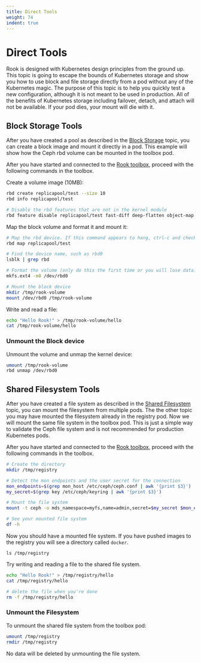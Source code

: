 ```yaml
---
title: Direct Tools
weight: 74
indent: true
---
```


# Direct Tools

Rook is designed with Kubernetes design principles from the ground up. This topic is going to escape the bounds of Kubernetes storage and show you how to
use block and file storage directly from a pod without any of the Kubernetes magic. The purpose of this topic is to help you quickly test a new configuration,
although it is not meant to be used in production. All of the benefits of Kubernetes storage including failover, detach, and attach will not be available.
If your pod dies, your mount will die with it.

## Block Storage Tools

After you have created a pool as described in the [Block Storage](block.md) topic, you can create a block image and mount it directly in a pod.
This example will show how the Ceph rbd volume can be mounted in the toolbox pod.

After you have started and connected to the [Rook toolbox](toolbox.md), proceed with the following commands in the toolbox.

Create a volume image (10MB):
```bash
rbd create replicapool/test --size 10
rbd info replicapool/test

# Disable the rbd features that are not in the kernel module
rbd feature disable replicapool/test fast-diff deep-flatten object-map
```

Map the block volume and format it and mount it:
```bash
# Map the rbd device. If this command appears to hang, ctrl-c and check if it actually completed successfully by continuing.
rbd map replicapool/test

# Find the device name, such as rbd0
lsblk | grep rbd

# Format the volume (only do this the first time or you will lose data)
mkfs.ext4 -m0 /dev/rbd0

# Mount the block device
mkdir /tmp/rook-volume
mount /dev/rbd0 /tmp/rook-volume
```

Write and read a file:
```bash
echo "Hello Rook!" > /tmp/rook-volume/hello
cat /tmp/rook-volume/hello
```

### Unmount the Block device

Unmount the volume and unmap the kernel device:
```bash
umount /tmp/rook-volume
rbd unmap /dev/rbd0
```

## Shared Filesystem Tools

After you have created a file system as described in the [Shared Filesystem](filesystem.md) topic, you can mount the filesystem from multiple pods.
The the other topic you may have mounted the filesystem already in the registry pod. Now we will mount the same file system in the toolbox pod.
This is just a simple way to validate the Ceph file system and is not recommended for production Kubernetes pods.

After you have started and connected to the [Rook toolbox](toolbox.md), proceed with the following commands in the toolbox.

```bash
# Create the directory
mkdir /tmp/registry

# Detect the mon endpoints and the user secret for the connection
mon_endpoints=$(grep mon_host /etc/ceph/ceph.conf | awk '{print $3}')
my_secret=$(grep key /etc/ceph/keyring | awk '{print $3}')

# Mount the file system
mount -t ceph -o mds_namespace=myfs,name=admin,secret=$my_secret $mon_endpoints:/ /tmp/registry

# See your mounted file system
df -h
```

Now you should have a mounted file system. If you have pushed images to the registry you will see a directory called `docker`.
```
ls /tmp/registry
```

Try writing and reading a file to the shared file system.

```bash
echo "Hello Rook!" > /tmp/registry/hello
cat /tmp/registry/hello

# delete the file when you're done
rm -f /tmp/registry/hello
```

### Unmount the Filesystem

To unmount the shared file system from the toolbox pod:
```bash
umount /tmp/registry
rmdir /tmp/registry
```

No data will be deleted by unmounting the file system.

